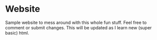# Website
Sample website to mess around with this whole fun stuff. Feel free to comment or submit changes. This will be updated as I learn new (super basic) html.
